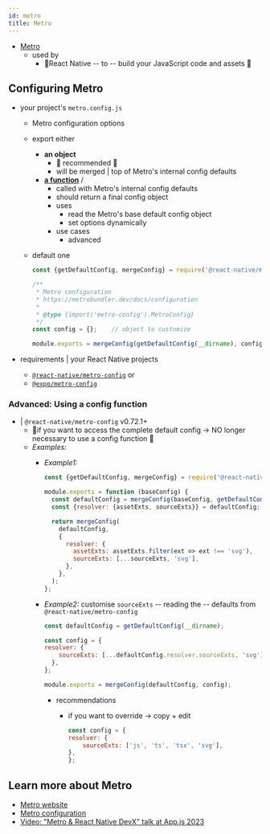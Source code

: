 ```yaml
---
id: metro
title: Metro
---
```


* [Metro](https://metrobundler.dev/)
  * used by 
    * 👀React Native -- to -- build your JavaScript code and assets 👀

## Configuring Metro

* your project's `metro.config.js`
  * Metro configuration options
  * export either
    * **an object**
      * 👀 recommended 👀
      * will be merged | top of Metro's internal config defaults
    * [**a function**](#advanced-using-a-config-function) /
      * called with Metro's internal config defaults
      * should return a final config object
      * uses
        * read the Metro's base default config object
        * set options dynamically
      * use cases
        * advanced
  * default one  

    <!-- prettier-ignore -->
    ```js
    const {getDefaultConfig, mergeConfig} = require('@react-native/metro-config');
    
    /**
     * Metro configuration
     * https://metrobundler.dev/docs/configuration
     *
     * @type {import('metro-config').MetroConfig}
     */
    const config = {};    // object to customize
    
    module.exports = mergeConfig(getDefaultConfig(__dirname), config);
    ```

* requirements | your React Native projects
  * [`@react-native/metro-config`](https://www.npmjs.com/package/@react-native/metro-config) or 
  * [`@expo/metro-config`](https://www.npmjs.com/package/@expo/metro-config)

### Advanced: Using a config function

* | `@react-native/metro-config` v0.72.1+
  * 👀if you want to access the complete default config -> NO longer necessary to use a config function 👀 
  * _Examples:_
    * _Example1:_

      <!-- prettier-ignore -->
      ```js
      const {getDefaultConfig, mergeConfig} = require('@react-native/metro-config');
    
      module.exports = function (baseConfig) {
        const defaultConfig = mergeConfig(baseConfig, getDefaultConfig(__dirname));
        const {resolver: {assetExts, sourceExts}} = defaultConfig;
    
        return mergeConfig(
          defaultConfig,
          {
            resolver: {
              assetExts: assetExts.filter(ext => ext !== 'svg'),
              sourceExts: [...sourceExts, 'svg'],
            },
          },
        );
      };
      ```

    * _Example2:_ customise `sourceExts` -- reading the -- defaults from `@react-native/metro-config`

        <!-- prettier-ignore -->
        ```js
        const defaultConfig = getDefaultConfig(__dirname);
        
        const config = {
        resolver: {
            sourceExts: [...defaultConfig.resolver.sourceExts, 'svg'],
          },
        };
        
        module.exports = mergeConfig(defaultConfig, config);
        ```
    
      * recommendations
        * if you want to override -> copy + edit

            <!-- prettier-ignore -->
            ```js
            const config = {
            resolver: {
                sourceExts: ['js', 'ts', 'tsx', 'svg'],
            },
            };
            ```

## Learn more about Metro

- [Metro website](https://metrobundler.dev/)
- [Metro configuration](https://metrobundler.dev/docs/configuration)
- [Video: "Metro & React Native DevX" talk at App.js 2023](https://www.youtube.com/watch?v=c9D4pg0y9cI)
